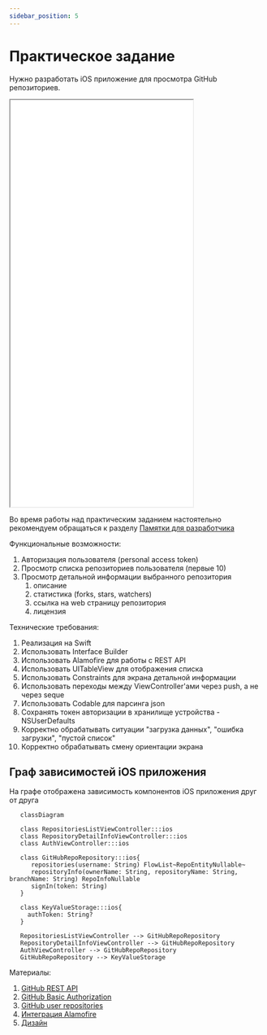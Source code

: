 ```yaml
---
sidebar_position: 5
---
```


# Практическое задание

Нужно разработать iOS приложение для просмотра GitHub репозиториев.

<iframe width="360" height="800" src="//www.figma.com/embed?embed_host=share&url=https%3A%2F%2Fwww.figma.com%2Fproto%2FMh3ga5XAzyJNCY87NBp01G%2FGit_test%3Fnode-id%3D4%253A600%26scaling%3Dmin-zoom%26page-id%3D0%253A1%26starting-point-node-id%3D4%253A645" allowfullscreen></iframe>

Во время работы над практическим заданием настоятельно рекомендуем обращаться к
разделу [Памятки для разработчика](/university/memos/function)

Функциональные возможности:

1. Авторизация пользователя (personal access token)
1. Просмотр списка репозиториев пользователя (первые 10)
1. Просмотр детальной информации выбранного репозитория
    1. описание
    1. статистика (forks, stars, watchers)
    1. ссылка на web страницу репозитория
    1. лицензия

Технические требования:

1. Реализация на Swift
1. Использовать Interface Builder
1. Использовать Alamofire для работы с REST API
1. Использовать UITableView для отображения списка
1. Использовать Constraints для экрана детальной информации
1. Использовать переходы между ViewController'ами через push, а не через seque
1. Использовать Codable для парсинга json
1. Сохранять токен авторизации в хранилище устройства - NSUserDefaults
1. Корректно обрабатывать ситуации "загрузка данных", "ошибка загрузки", "пустой список"
1. Корректно обрабатывать смену ориентации экрана

## Граф зависимостей iOS приложения

На графе отображена зависимость компонентов iOS приложения друг от друга
```mermaid
   classDiagram
   
   class RepositoriesListViewController:::ios
   class RepositoryDetailInfoViewController:::ios
   class AuthViewController:::ios
   
   class GitHubRepoRepository:::ios{
      repositories(username: String) FlowList~RepoEntityNullable~
      repositoryInfo(ownerName: String, repositoryName: String, branchName: String) RepoInfoNullable
      signIn(token: String)
   }
   
   class KeyValueStorage:::ios{
     authToken: String?
   }

   RepositoriesListViewController --> GitHubRepoRepository
   RepositoryDetailInfoViewController --> GitHubRepoRepository
   AuthViewController --> GitHubRepoRepository
   GitHubRepoRepository --> KeyValueStorage
```

Материалы:
1. [GitHub REST API](https://docs.github.com/en/rest)
1. [GitHub Basic Authorization](https://docs.github.com/en/rest/overview/other-authentication-methods#basic-authentication)
1. [GitHub user repositories](https://docs.github.com/en/rest/reference/repos#list-repositories-for-a-user)
1. [Интеграция Alamofire](https://github.com/Alamofire/Alamofire)
1. [Дизайн](https://www.figma.com/file/XmpoCqkdWTGb2NGdR2bgiQ/Git_test-iOS)
